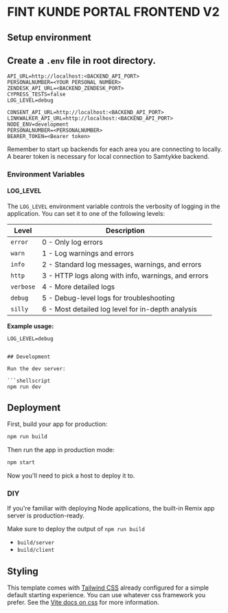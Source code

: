 # FINT KUNDE PORTAL FRONTEND V2

## Setup environment

## Create a `.env` file in root directory.

```
API_URL=http://localhost:<BACKEND_API_PORT>
PERSONALNUMBER=<YOUR PERSONAL NUMBER>
ZENDESK_API_URL=<BACKEND_ZENDESK_PORT>
CYPRESS_TESTS=false
LOG_LEVEL=debug

CONSENT_API_URL=http://localhost:<BACKEND_API_PORT>
LINKWALKER_API_URL=http://localhost:<BACKEND_API_PORT>
NODE_ENV=development
PERSONALNUMBER=<PERSONALNUMBER>
BEARER_TOKEN=<Bearer token>
```

Remember to start up backends for each area you are connecting to locally. 
A bearer token is necessary for local connection to Samtykke backend.
### Environment Variables

#### LOG_LEVEL

The `LOG_LEVEL` environment variable controls the verbosity of logging in the application. You can set it to one of the following levels:

| Level   | Description           |
|---------|-----------------------|
| `error` | 0 - Only log errors   |
| `warn`  | 1 - Log warnings and errors |
| `info`  | 2 - Standard log messages, warnings, and errors |
| `http`  | 3 - HTTP logs along with info, warnings, and errors |
| `verbose` | 4 - More detailed logs |
| `debug` | 5 - Debug-level logs for troubleshooting |
| `silly` | 6 - Most detailed log level for in-depth analysis |

**Example usage:**

```plaintext
LOG_LEVEL=debug


## Development

Run the dev server:

```shellscript
npm run dev
```

## Deployment

First, build your app for production:

```sh
npm run build
```

Then run the app in production mode:

```sh
npm start
```

Now you'll need to pick a host to deploy it to.

### DIY

If you're familiar with deploying Node applications, the built-in Remix app server is production-ready.

Make sure to deploy the output of `npm run build`

-   `build/server`
-   `build/client`

## Styling

This template comes with [Tailwind CSS](https://tailwindcss.com/) already configured for a simple default starting experience. You can use whatever css framework you prefer. See the [Vite docs on css](https://vitejs.dev/guide/features.html#css) for more information.
